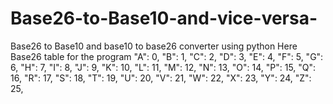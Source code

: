 # Base26-to-Base10-and-vice-versa-
Base26 to Base10 and base10 to base26 converter using python
Here Base26 table for the program
  "A": 0,
  "B": 1,
  "C": 2,
  "D": 3,
  "E": 4,
  "F": 5,
  "G": 6,
  "H": 7,
  "I": 8,
  "J": 9,
  "K": 10,
  "L": 11,
  "M": 12,
  "N": 13,
  "O": 14,
  "P": 15,
  "Q": 16,
  "R": 17,
  "S": 18,
  "T": 19,
  "U": 20,
  "V": 21,
  "W": 22,
  "X": 23,
  "Y": 24,
  "Z": 25,
